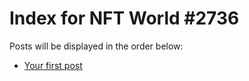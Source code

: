 # Index for NFT World #2736
Posts will be displayed in the order below:

- [Your first post](./001-first.md)


